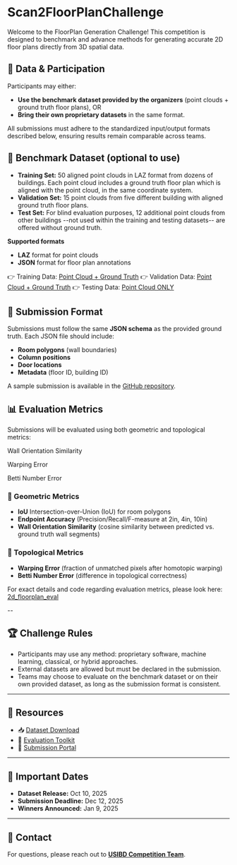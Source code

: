 # Scan2FloorPlanChallenge  

Welcome to the FloorPlan Generation Challenge!
This competition is designed to benchmark and advance methods for generating accurate 2D floor plans directly from 3D spatial data.


## 📂 Data & Participation

Participants may either:
- **Use the benchmark dataset provided by the organizers** (point clouds + ground truth floor plans), OR
- **Bring their own proprietary datasets** in the same format.

All submissions must adhere to the standardized input/output formats described below, ensuring results remain comparable across teams.

## 📂 Benchmark Dataset (optional to use)
- **Training Set:** 50 aligned point clouds in LAZ format from dozens of buildings. Each point cloud includes a ground truth floor plan which is aligned with the point cloud, in the same coordinate system.  
- **Validation Set:** 15 point clouds from five different building with aligned ground truth floor plans.  
- **Test Set:** For blind evaluation purposes, 12 additional point clouds from other buildings --not used within the training and testing datasets-- are offered without ground truth.   

**Supported formats** 
- **LAZ** format for point clouds  
- **JSON** format for floor plan annotations  

👉 Training Data: [Point Cloud + Ground Truth](https://uofi.box.com/s/tbj6fpx4o3h8uzh9ycumfp50xjq4k959) 
👉 Validation Data: [Point Cloud + Ground Truth](https://uofi.box.com/s/448iv4eehpbi1nxaacw0es5861aiah6j)
👉 Testing Data: [Point Cloud ONLY](https://uofi.box.com/s/ebwvgy10hkp1a8fzm6ke5bl4u6ekytb3) 

## 📑 Submission Format  

Submissions must follow the same **JSON schema** as the provided ground truth.  Each JSON file should include:  

- **Room polygons** (wall boundaries)  
- **Column positions**
- **Door locations**  
- **Metadata** (floor ID, building ID)  

A sample submission is available in the [GitHub repository](#).  

## 📊 Evaluation Metrics  

Submissions will be evaluated using both geometric and topological metrics:


Wall Orientation Similarity 


Warping Error 

Betti Number Error 
### 🔹 Geometric Metrics  
- **IoU**  Intersection-over-Union (IoU) for room polygons
- **Endpoint Accuracy**  (Precision/Recall/F-measure at 2in, 4in, 10in)
- **Wall Orientation Similarity**  (cosine similarity between predicted vs. ground truth wall segments)


### 🔹 Topological Metrics  
- **Warping Error**   (fraction of unmatched pixels after homotopic warping)
- **Betti Number Error**  (difference in topological correctness)

For exact details and code regarding evaluation metrics, please look here: 
[2d_floorplan_eval](https://github.com/reconstruct/Scan2FloorPlan/tree/main/2d_floorplan_eval)

--
## 🏆 Challenge Rules  

- Participants may use any method: proprietary software, machine learning, classical, or hybrid approaches.
- External datasets are allowed but must be declared in the submission.
- Teams may choose to evaluate on the benchmark dataset or on their own provided dataset, as long as the submission format is consistent.

---

## 🔗 Resources  
- 📥 [Dataset Download](#)  
- 🧩 [Evaluation Toolkit](#)  
- 🚀 [Submission Portal](#)  

---

## 📅 Important Dates  

- **Dataset Release:** Oct 10, 2025  
- **Submission Deadline:** Dec 12, 2025 
- **Winners Announced:** Jan 9, 2025  

---

## 📧 Contact  
For questions, please reach out to **[USIBD Competition Team](mani.golparvar@usbid.org)**.  
